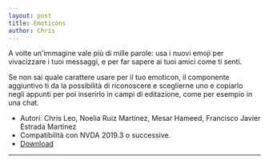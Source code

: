 ```yaml
---
layout: post
title: Emoticons
author: Chris
---
```



A volte un'immagine vale più di mille parole: usa i nuovi emoji per vivacizzare i tuoi messaggi, e per far sapere ai tuoi amici come ti senti.

Se non sai quale carattere usare per il tuo emoticon, il componente aggiuntivo ti da la possibilità di riconoscere e sceglierne uno e copiarlo negli appunti per poi inserirlo in campi di editazione, come per esempio in una chat.

* Autori: Chris Leo, Noelia Ruiz Martínez, Mesar Hameed, Francisco Javier Estrada Martínez
* Compatibilità con NVDA 2019.3 o successive.
* [Download](https://github.com/nvdaes/emoticons/releases/download/13.2-dev/emoticons-13.2-dev.nvda-addon)

---

